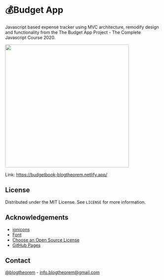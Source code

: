 # 💰Budget App

Javascript based expense tracker using MVC architecture, remodify design and functionality from the The Budget App Project - The Complete Javascript Course 2020. 

<img src="https://user-images.githubusercontent.com/6918020/98088758-dc571b80-1ea7-11eb-96cf-77e80a2127b7.gif" width="400">

Link: https://budgetbook-blogtheorem.netlify.app/

<!-- LICENSE -->
## License 

Distributed under the MIT License. See `LICENSE` for more information.

<!-- ACKNOWLEDGEMENTS -->
## Acknowledgements
* [ionicons](https://ionicons.com/v2/)
* [Font](https://fonts.google.com/specimen/Hind)
* [Choose an Open Source License](https://choosealicense.com)
* [GitHub Pages](https://pages.github.com)

<!-- CONTACT -->
## Contact 

[@blogtheorem](https://www.instagram.com/blogtheorem) - info.blogtheorem@gmail.com
